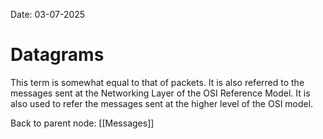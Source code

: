 Date: 03-07-2025

# Datagrams

This term is somewhat equal to that of packets. It is also referred to the messages sent at the Networking Layer of the OSI Reference Model. It is also used to refer the messages sent at the higher level of the OSI model.


Back to parent node: [[Messages]]